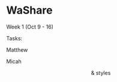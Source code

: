 # WaShare

Week 1 (Oct 9 - 16)

Tasks:

Matthew
<Onboarding />
<Login />
  <ForgotDigitCode />

Micah
<Header />
  <HamMenu />
  <Notifications />
  <TabBar />
<Washer /> & <Dryer /> styles
